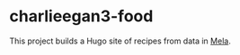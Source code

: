 # charlieegan3-food

This project builds a Hugo site of recipes from data in [Mela](https://mela.recipes). 
